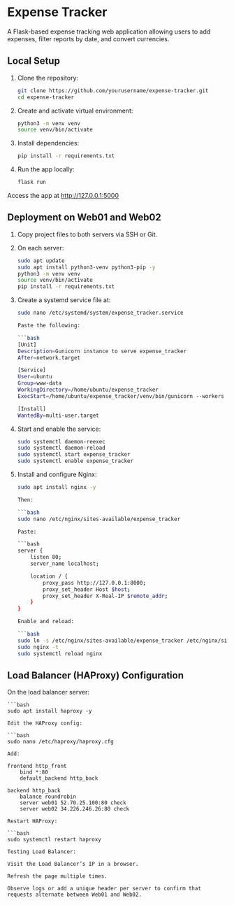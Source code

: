 # Expense Tracker

A Flask-based expense tracking web application allowing users to add expenses, filter reports by date, and convert currencies.

## Local Setup

1. Clone the repository:

   ```bash
   git clone https://github.com/yourusername/expense-tracker.git
   cd expense-tracker

2. Create and activate virtual environment:

    ```bash
    python3 -m venv venv
    source venv/bin/activate

3. Install dependencies:

    ```bash
    pip install -r requirements.txt

4. Run the app locally:

    ```bash
    flask run

Access the app at http://127.0.0.1:5000

## Deployment on Web01 and Web02
1. Copy project files to both servers via SSH or Git.

2. On each server:

    ```bash
    sudo apt update
    sudo apt install python3-venv python3-pip -y
    python3 -m venv venv
    source venv/bin/activate
    pip install -r requirements.txt

3. Create a systemd service file at:

    ```bash
    sudo nano /etc/systemd/system/expense_tracker.service

    Paste the following:

    ```bash
    [Unit]
    Description=Gunicorn instance to serve expense_tracker
    After=network.target

    [Service]
    User=ubuntu
    Group=www-data
    WorkingDirectory=/home/ubuntu/expense_tracker
    ExecStart=/home/ubuntu/expense_tracker/venv/bin/gunicorn --workers 3 --bind 127.0.0.1:8000 main:app

    [Install]
    WantedBy=multi-user.target

4. Start and enable the service:

    ```bash
    sudo systemctl daemon-reexec
    sudo systemctl daemon-reload
    sudo systemctl start expense_tracker
    sudo systemctl enable expense_tracker

5. Install and configure Nginx:

    ```bash
    sudo apt install nginx -y

    Then:

    ```bash
    sudo nano /etc/nginx/sites-available/expense_tracker

    Paste:

    ```bash
    server {
        listen 80;
        server_name localhost;

        location / {
            proxy_pass http://127.0.0.1:8000;
            proxy_set_header Host $host;
            proxy_set_header X-Real-IP $remote_addr;
        }
    }

    Enable and reload:

    ```bash
    sudo ln -s /etc/nginx/sites-available/expense_tracker /etc/nginx/sites-enabled
    sudo nginx -t
    sudo systemctl reload nginx

## Load Balancer (HAProxy) Configuration
On the load balancer server:

    ```bash
    sudo apt install haproxy -y

    Edit the HAProxy config:

    ```bash
    sudo nano /etc/haproxy/haproxy.cfg

    Add:

    frontend http_front
        bind *:80
        default_backend http_back

    backend http_back
        balance roundrobin
        server web01 52.70.25.100:80 check
        server web02 34.226.246.26:80 check

    Restart HAProxy:

    ```bash
    sudo systemctl restart haproxy

    Testing Load Balancer:
    
    Visit the Load Balancer’s IP in a browser.

    Refresh the page multiple times.

    Observe logs or add a unique header per server to confirm that requests alternate between Web01 and Web02.